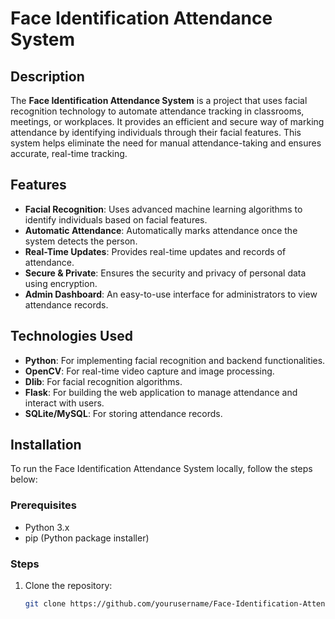 # Face Identification Attendance System

## Description

The **Face Identification Attendance System** is a project that uses facial recognition technology to automate attendance tracking in classrooms, meetings, or workplaces. It provides an efficient and secure way of marking attendance by identifying individuals through their facial features. This system helps eliminate the need for manual attendance-taking and ensures accurate, real-time tracking.

## Features

- **Facial Recognition**: Uses advanced machine learning algorithms to identify individuals based on facial features.
- **Automatic Attendance**: Automatically marks attendance once the system detects the person.
- **Real-Time Updates**: Provides real-time updates and records of attendance.
- **Secure & Private**: Ensures the security and privacy of personal data using encryption.
- **Admin Dashboard**: An easy-to-use interface for administrators to view attendance records.

## Technologies Used

- **Python**: For implementing facial recognition and backend functionalities.
- **OpenCV**: For real-time video capture and image processing.
- **Dlib**: For facial recognition algorithms.
- **Flask**: For building the web application to manage attendance and interact with users.
- **SQLite/MySQL**: For storing attendance records.

## Installation

To run the Face Identification Attendance System locally, follow the steps below:

### Prerequisites

- Python 3.x
- pip (Python package installer)

### Steps

1. Clone the repository:
   ```bash
   git clone https://github.com/yourusername/Face-Identification-Attendance-System.git

